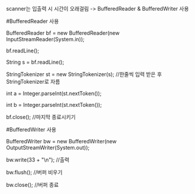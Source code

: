 scanner는 입출력 시 시간이 오래걸림
-> BufferedReader & BufferedWriter 사용


#BufferedReader 사용

BufferedReader bf = new BufferedReader(new InputStreamReader(System.in));

bf.readLine();

String s = bf.readLine();

StringTokenizer st = new StringTokenizer(s);  //한줄씩 입력 받은 후 StringTokenizer로 자름

int a = Integer.parseInt(st.nextToken());

int b = Integer.parseInt(st.nextToken());

bf.close(); //마지막 종료시키기
  
  
#BufferedWriter 사용

BufferedWriter bw = new BufferedWriter(new OutputStreamWriter(System.out));

bw.write(33 + "\n");  //출력

bw.flush();           //버퍼 비우기

bw.close();           //버퍼 종료

